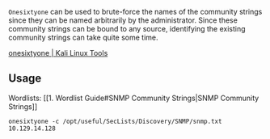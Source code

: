 `Onesixtyone` can be used to brute-force the names of the community strings since they can be named arbitrarily by the administrator. Since these community strings can be bound to any source, identifying the existing community strings can take quite some time.

[onesixtyone | Kali Linux Tools](https://www.kali.org/tools/onesixtyone/)

## Usage 

Wordlists: [[1. Wordlist Guide#SNMP Community Strings|SNMP Community Strings]]

```shell-session
onesixtyone -c /opt/useful/SecLists/Discovery/SNMP/snmp.txt 10.129.14.128
```